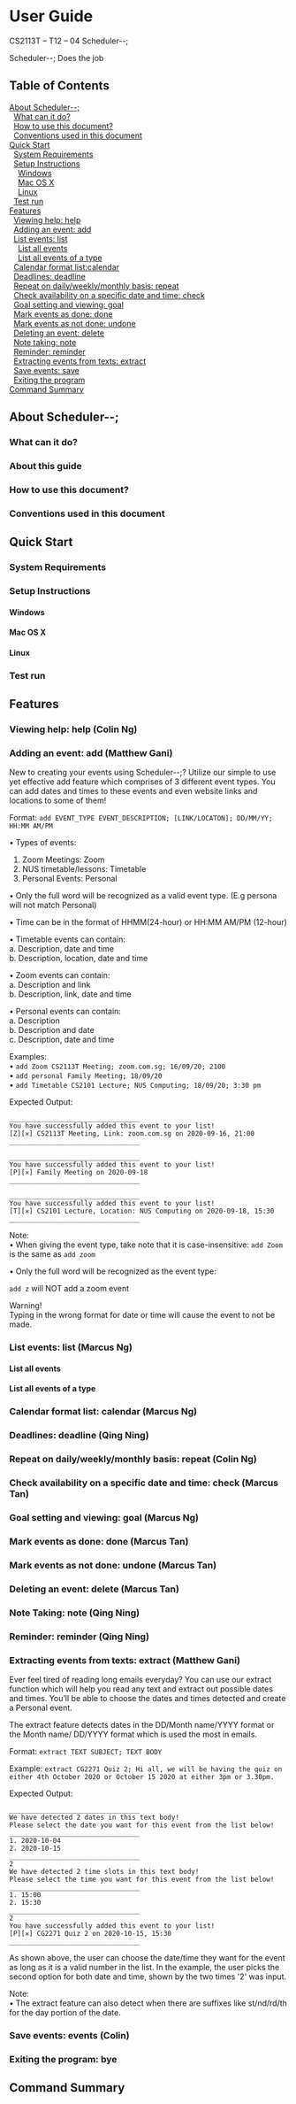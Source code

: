 # User Guide
CS2113T – T12 – 04 Scheduler--;
 
Scheduler--; Does the job

## Table of Contents
[About Scheduler--;](#about-scheduler--) <br>
&nbsp;&nbsp;[What can it do?](#what-can-it-do) <br>
&nbsp;&nbsp;[How to use this document?](#how-to-use-this-document) <br>
&nbsp;&nbsp;[Conventions used in this document](#conventions-used-in-this-document) <br>
[Quick Start](#quick-start) <br>
&nbsp;&nbsp;[System Requirements](#system-requirements) <br>
&nbsp;&nbsp;[Setup Instructions](#setup-instructions) <br>
&nbsp;&nbsp;&nbsp;&nbsp;[Windows](#windows) <br>
&nbsp;&nbsp;&nbsp;&nbsp;[Mac OS X](#mac-os-x) <br>
&nbsp;&nbsp;&nbsp;&nbsp;[Linux](#linux) <br>
&nbsp;&nbsp;[Test run](#test-run) <br>
[Features](#features) <br>
&nbsp;&nbsp;[Viewing help: help](#viewing-help-help-colin-ng) <br>
&nbsp;&nbsp;[Adding an event: add](#adding-an-event-add-matthew-gani) <br>
&nbsp;&nbsp;[List events: list](#list-events-list-marcus-ng) <br>
&nbsp;&nbsp;&nbsp;&nbsp;[List all events](#list-all-events) <br>
&nbsp;&nbsp;&nbsp;&nbsp;[List all events of a type](#list-all-events-of-a-type) <br>
&nbsp;&nbsp;[Calendar format list:calendar](#calendar-format-list-calendar-marcus-ng) <br>
&nbsp;&nbsp;[Deadlines: deadline](#deadlines-deadline-qing-ning) <br>
&nbsp;&nbsp;[Repeat on daily/weekly/monthly basis: repeat](#repeat-on-dailyweeklymonthly-basis-repeat-colin-ng) <br>
&nbsp;&nbsp;[Check availability on a specific date and time: check](#check-availability-on-a-specific-date-and-time-check-marcus-tan) <br>
&nbsp;&nbsp;[Goal setting and viewing: goal](#goal-setting-and-viewing-goal-marcus-ng) <br>
&nbsp;&nbsp;[Mark events as done: done](#mark-events-as-done-done-marcus-tan) <br>
&nbsp;&nbsp;[Mark events as not done: undone](#mark-events-as-not-done-undone-marcus-tan) <br>
&nbsp;&nbsp;[Deleting an event: delete](#deleting-an-event-delete-marcus-tan) <br>
&nbsp;&nbsp;[Note taking: note](#note-taking-note-qing-ning) <br>
&nbsp;&nbsp;[Reminder: reminder](#reminder-reminder-qing-ning) <br>
&nbsp;&nbsp;[Extracting events from texts: extract](#extracting-events-from-texts-extract-matthew-gani) <br>
&nbsp;&nbsp;[Save events: save](#save-events-events-colin) <br>
&nbsp;&nbsp;[Exiting the program](#exiting-the-program-bye) <br>
[Command Summary](#command-summary)

## About Scheduler--;

### What can it do?

### About this guide

### How to use this document?

### Conventions used in this document

## Quick Start

### System Requirements

### Setup Instructions

#### Windows

#### Mac OS X

#### Linux

### Test run

## Features

### Viewing help: help (Colin Ng)

### Adding an event: add (Matthew Gani)
New to creating your events using Scheduler--;?
Utilize our simple to use yet effective add feature which comprises of 3 different event types. 
You can add dates and times to these events and even website links and locations to some of them! 

Format: `add EVENT_TYPE EVENT_DESCRIPTION; [LINK/LOCATON]; DD/MM/YY; HH:MM AM/PM`

•	Types of events:
1.	Zoom Meetings: Zoom
2.	NUS timetable/lessons: Timetable
3.	Personal Events: Personal 

•	Only the full word will be recognized as a valid event type. (E.g persona will not match Personal)

•	Time can be in the format of HHMM(24-hour) or HH:MM AM/PM (12-hour)

•	Timetable events can contain: <br>
a.	Description, date and time <br>
b.	Description, location, date and time

•	Zoom events can contain: <br>
a.	Description and link <br>
b.	Description, link, date and time

•	Personal events can contain: <br>
a.	Description <br>
b.	Description and date <br>
c.	Description, date and time

Examples: <br>
•	`add Zoom CS2113T Meeting; zoom.com.sg; 16/09/20; 2100` <br>
•	`add personal Family Meeting; 18/09/20`  <br>
•	`add Timetable CS2101 Lecture; NUS Computing; 18/09/20; 3:30 pm`

Expected Output:
```
_________________________________
You have successfully added this event to your list!
[Z][✕] CS2113T Meeting, Link: zoom.com.sg on 2020-09-16, 21:00
_________________________________
```
```
_________________________________
You have successfully added this event to your list!
[P][✕] Family Meeting on 2020-09-18
_________________________________
```
```
_________________________________
You have successfully added this event to your list!
[T][✕] CS2101 Lecture, Location: NUS Computing on 2020-09-18, 15:30
_________________________________
```
Note: <br>
•	When giving the event type, take note that it is case-insensitive:
`add Zoom` is the same as `add zoom`

•	Only the full word will be recognized as the event type:

`add z` will NOT add a zoom event

Warning!<br>
Typing in the wrong format for date or time will cause the event to not be made. 


### List events: list (Marcus Ng)

#### List all events

#### List all events of a type

### Calendar format list: calendar (Marcus Ng)

### Deadlines: deadline (Qing Ning)

### Repeat on daily/weekly/monthly basis: repeat (Colin Ng)

### Check availability on a specific date and time: check (Marcus Tan)

### Goal setting and viewing: goal (Marcus Ng)

### Mark events as done: done (Marcus Tan)

### Mark events as not done: undone (Marcus Tan)

### Deleting an event: delete (Marcus Tan)

### Note Taking: note (Qing Ning)

### Reminder: reminder (Qing Ning)

### Extracting events from texts: extract (Matthew Gani)
Ever feel tired of reading long emails everyday? 
You can use our extract function which will help you read any text and extract out possible dates and times. 
You’ll be able to choose the dates and times detected and create a Personal event. 

The extract feature detects dates in the DD/Month name/YYYY format or the Month name/ DD/YYYY format which is used the most in emails. 

Format: `extract TEXT SUBJECT; TEXT BODY`

Example: `extract CG2271 Quiz 2; Hi all, we will be having the quiz on either 4th October 2020 or October 15 2020 at either 3pm or 3.30pm.`

Expected Output:
````
_________________________________
We have detected 2 dates in this text body!
Please select the date you want for this event from the list below!
_________________________________
1. 2020-10-04
2. 2020-10-15
_________________________________
2
We have detected 2 time slots in this text body!
Please select the time you want for this event from the list below!
_________________________________
1. 15:00
2. 15:30
_________________________________
2
You have successfully added this event to your list!
[P][✕] CG2271 Quiz 2 on 2020-10-15, 15:30
_________________________________
````
As shown above, the user can choose the date/time they want for the event as long as it is a valid number in the list.
 In the example, the user picks the second option for both date and time, shown by the two times '2' was input.
 
 
 Note:<br>
 •	The extract feature can also detect when there are suffixes like st/nd/rd/th for the day portion of the date.



### Save events: events (Colin)

### Exiting the program: bye 

## Command Summary


